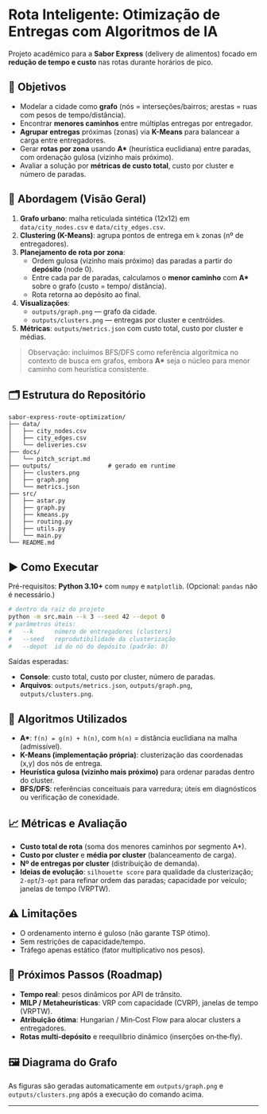 # Rota Inteligente: Otimização de Entregas com Algoritmos de IA

Projeto acadêmico para a **Sabor Express** (delivery de alimentos) focado em **redução de tempo e custo** nas rotas durante horários de pico.

## 🎯 Objetivos
- Modelar a cidade como **grafo** (nós = interseções/bairros; arestas = ruas com pesos de tempo/distância).
- Encontrar **menores caminhos** entre múltiplas entregas por entregador.
- **Agrupar entregas** próximas (zonas) via **K-Means** para balancear a carga entre entregadores.
- Gerar **rotas por zona** usando **A\*** (heurística euclidiana) entre paradas, com ordenação gulosa (vizinho mais próximo).
- Avaliar a solução por **métricas de custo total**, custo por cluster e número de paradas.

## 🧠 Abordagem (Visão Geral)
1. **Grafo urbano**: malha reticulada sintética (12x12) em `data/city_nodes.csv` e `data/city_edges.csv`.
2. **Clustering (K-Means)**: agrupa pontos de entrega em `k` zonas (nº de entregadores).
3. **Planejamento de rota por zona**:
   - Ordem gulosa (vizinho mais próximo) das paradas a partir do **depósito** (node 0).
   - Entre cada par de paradas, calculamos o **menor caminho** com **A\*** sobre o grafo (custo = tempo/ distância).
   - Rota retorna ao depósito ao final.
4. **Visualizações**: 
   - `outputs/graph.png` — grafo da cidade.
   - `outputs/clusters.png` — entregas por cluster e centróides.
5. **Métricas**: `outputs/metrics.json` com custo total, custo por cluster e médias.

> Observação: incluímos BFS/DFS como referência algorítmica no contexto de busca em grafos, embora **A\*** seja o núcleo para menor caminho com heurística consistente.

## 🗂 Estrutura do Repositório
```
sabor-express-route-optimization/
├── data/
│   ├── city_nodes.csv
│   ├── city_edges.csv
│   └── deliveries.csv
├── docs/
│   └── pitch_script.md
├── outputs/                # gerado em runtime
│   ├── clusters.png
│   ├── graph.png
│   └── metrics.json
├── src/
│   ├── astar.py
│   ├── graph.py
│   ├── kmeans.py
│   ├── routing.py
│   ├── utils.py
│   └── main.py
└── README.md
```

## ▶️ Como Executar
Pré-requisitos: **Python 3.10+** com `numpy` e `matplotlib`. (Opcional: `pandas` não é necessário.)

```bash
# dentro da raiz do projeto
python -m src.main --k 3 --seed 42 --depot 0
# parâmetros úteis:
#   --k      número de entregadores (clusters)
#   --seed   reprodutibilidade da clusterização
#   --depot  id do nó do depósito (padrão: 0)
```

Saídas esperadas:
- **Console**: custo total, custo por cluster, número de paradas.
- **Arquivos**: `outputs/metrics.json`, `outputs/graph.png`, `outputs/clusters.png`.

## 🔬 Algoritmos Utilizados
- **A\***: `f(n) = g(n) + h(n)`, com `h(n)` = distância euclidiana na malha (admissível).
- **K-Means (implementação própria)**: clusterização das coordenadas (x,y) dos nós de entrega.
- **Heurística gulosa (vizinho mais próximo)** para ordenar paradas dentro do cluster.
- **BFS/DFS**: referências conceituais para varredura; úteis em diagnósticos ou verificação de conexidade.

## 📈 Métricas e Avaliação
- **Custo total de rota** (soma dos menores caminhos por segmento A\*).
- **Custo por cluster** e **média por cluster** (balanceamento de carga).
- **Nº de entregas por cluster** (distribuição de demanda).
- **Ideias de evolução**: `silhouette score` para qualidade da clusterização; `2-opt`/`3-opt` para refinar ordem das paradas; capacidade por veículo; janelas de tempo (VRPTW).

## ⚠️ Limitações
- O ordenamento interno é guloso (não garante TSP ótimo).
- Sem restrições de capacidade/tempo.
- Tráfego apenas estático (fator multiplicativo nos pesos).

## 🚀 Próximos Passos (Roadmap)
- **Tempo real**: pesos dinâmicos por API de trânsito.
- **MILP / Metaheurísticas**: VRP com capacidade (CVRP), janelas de tempo (VRPTW).
- **Atribuição ótima**: Hungarian / Min‑Cost Flow para alocar clusters a entregadores.
- **Rotas multi‑depósito** e reequilíbrio dinâmico (inserções on‑the‑fly).

## 🖼 Diagrama do Grafo
As figuras são geradas automaticamente em `outputs/graph.png` e `outputs/clusters.png` após a execução do comando acima.

---
